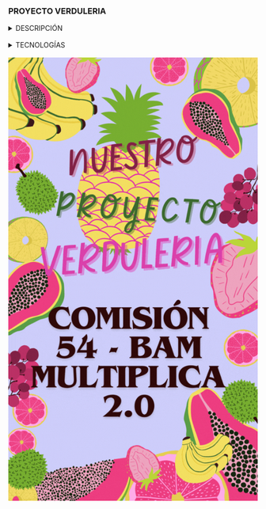 ### PROYECTO VERDULERIA

<details>
<summary>DESCRIPCIÓN</summary> <br>
Se trata de una tienda online dedicada a la venta de productos de verdulería y frutería
</details>

<br>

<details>
<summary>TECNOLOGÍAS</summary> <bR>
- HTML5 <br>
- CSS3 <br>
- JavaScript <br>
- Bootstrap 5.3.2 <br>
- Git/Github
</details>

<br>

<img src="readme-general.gif">